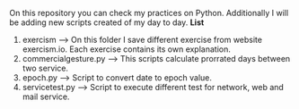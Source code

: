 On this repository you can check my practices on Python. Additionally I will be adding new scripts created of my day to day.
**List**
1. exercism --> On this folder I save different exercise from website exercism.io. Each exercise contains its own explanation.
2. commercialgesture.py --> This scripts calculate prorrated days between two service. 
3. epoch.py --> Script to convert date to epoch value.
4. servicetest.py --> Script to execute different test for network, web and mail service.
